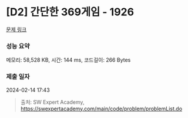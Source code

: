 # [D2] 간단한 369게임 - 1926 

[문제 링크](https://swexpertacademy.com/main/code/problem/problemDetail.do?contestProbId=AV5PTeo6AHUDFAUq) 

### 성능 요약

메모리: 58,528 KB, 시간: 144 ms, 코드길이: 266 Bytes

### 제출 일자

2024-02-14 17:43



> 출처: SW Expert Academy, https://swexpertacademy.com/main/code/problem/problemList.do